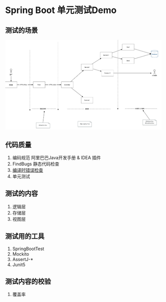 # Spring Boot 单元测试Demo

## 测试的场景

![测试场景](assets/arch.png)

## 代码质量

1. 编码规范 阿里巴巴Java开发手册 & IDEA 插件
2. FindBugs 静态代码检查
3. [编译时错误检查](https://errorprone.info/docs/installation)
4. 单元测试

## 测试的内容

1. 逻辑层
2. 存储层
3. 视图层

## 测试用的工具

1. SpringBootTest
2. Mockito
3. AssertJ-*
4. Junit5

## 测试内容的校验

1. 覆盖率